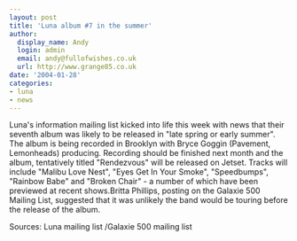 ```yaml
---
layout: post
title: 'Luna album #7 in the summer'
author:
  display_name: Andy
  login: admin
  email: andy@fullofwishes.co.uk
  url: http://www.grange85.co.uk
date: '2004-01-28'
categories:
- luna
- news
---
```

Luna's information mailing list kicked into life this week with news that their seventh album was likely to be released in "late spring or early summer". The album is being recorded in Brooklyn with Bryce Goggin (Pavement, Lemonheads) producing. Recording should be finished next month and the album, tentatively titled "Rendezvous" will be released on Jetset. Tracks will include "Malibu Love Nest", "Eyes Get In Your Smoke", "Speedbumps", "Rainbow Babe" and "Broken Chair" - a number of which have been previewed at recent shows.Britta Phillips, posting on the Galaxie 500 Mailing List, suggested that it was unlikely the band would be touring before the release of the album.

Sources: Luna mailing list /Galaxie 500 mailing list
